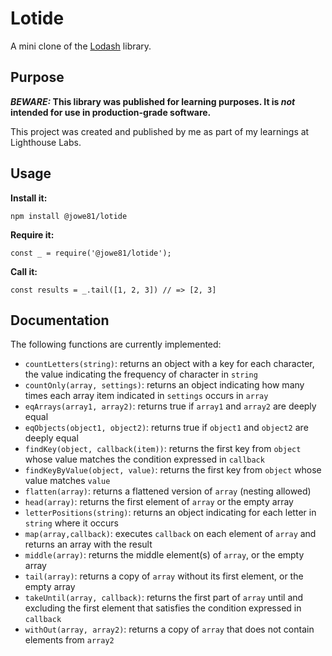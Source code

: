 # Lotide

A mini clone of the [Lodash](https://lodash.com) library.

## Purpose

**_BEWARE:_ This library was published for learning purposes. It is _not_ intended for use in production-grade software.**

This project was created and published by me as part of my learnings at Lighthouse Labs. 

## Usage

**Install it:**

`npm install @jowe81/lotide`

**Require it:**

`const _ = require('@jowe81/lotide');`

**Call it:**

`const results = _.tail([1, 2, 3]) // => [2, 3]`

## Documentation

The following functions are currently implemented:

* `countLetters(string)`: returns an object with a key for each character, the value indicating the frequency of character in `string`
* `countOnly(array, settings)`: returns an object indicating how many times each array item indicated in `settings` occurs in `array`
* `eqArrays(array1, array2)`: returns true if `array1` and `array2` are deeply equal
* `eqObjects(object1, object2)`: returns true if `object1` and `object2` are deeply equal
* `findKey(object, callback(item))`: returns the first key from `object` whose value matches the condition expressed in `callback`
* `findKeyByValue(object, value)`: returns the first key from `object` whose value matches `value`
* `flatten(array)`: returns a flattened version of `array` (nesting allowed)
* `head(array)`: returns the first element of `array` or the empty array
* `letterPositions(string)`: returns an object indicating for each letter in `string` where it occurs
* `map(array,callback)`: executes `callback` on each element of `array` and returns an array with the result
* `middle(array)`: returns the middle element(s) of `array`, or the empty array
* `tail(array)`: returns a copy of `array` without its first element, or the empty array
* `takeUntil(array, callback)`: returns the first part of `array` until and excluding the first element that satisfies the condition expressed in `callback`
* `withOut(array, array2)`: returns a copy of `array` that does not contain elements from `array2` 